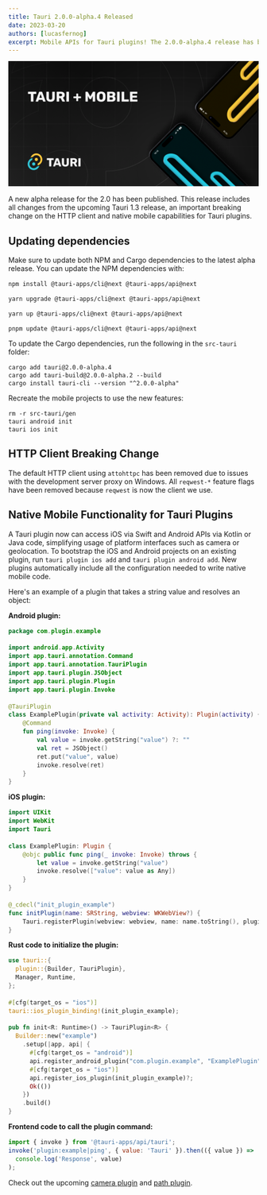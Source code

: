 ```yaml
---
title: Tauri 2.0.0-alpha.4 Released
date: 2023-03-20
authors: [lucasfernog]
excerpt: Mobile APIs for Tauri plugins! The 2.0.0-alpha.4 release has been published.
---
```


![Tauri 1.2 Launch Hero Image](./tauri_2_0_0_alpha_0/header.png)

A new alpha release for the 2.0 has been published. This release includes all changes from the upcoming Tauri 1.3 release, an important breaking change on the HTTP client and native mobile capabilities for Tauri plugins.

## Updating dependencies

Make sure to update both NPM and Cargo dependencies to the latest alpha release. You can update the NPM dependencies with:

```shell
npm install @tauri-apps/cli@next @tauri-apps/api@next
```

```shell
yarn upgrade @tauri-apps/cli@next @tauri-apps/api@next
```

```shell
yarn up @tauri-apps/cli@next @tauri-apps/api@next
```

```shell
pnpm update @tauri-apps/cli@next @tauri-apps/api@next
```

To update the Cargo dependencies, run the following in the `src-tauri` folder:

```shell
cargo add tauri@2.0.0-alpha.4
cargo add tauri-build@2.0.0-alpha.2 --build
cargo install tauri-cli --version "^2.0.0-alpha"
```

Recreate the mobile projects to use the new features:

```shell
rm -r src-tauri/gen
tauri android init
tauri ios init
```

## HTTP Client Breaking Change

The default HTTP client using `attohttpc` has been removed due to issues with the development server proxy on Windows. All `reqwest-*` feature flags have been removed because `reqwest` is now the client we use.

## Native Mobile Functionality for Tauri Plugins

A Tauri plugin now can access iOS via Swift and Android APIs via Kotlin or Java code, simplifying usage of platform interfaces such as camera or geolocation. To bootstrap the iOS and Android projects on an existing plugin, run `tauri plugin ios add` and `tauri plugin android add`. New plugins automatically include all the configuration needed to write native mobile code.

Here's an example of a plugin that takes a string value and resolves an object:

**Android plugin:**

```kotlin title="ExamplePlugin.kt"
package com.plugin.example

import android.app.Activity
import app.tauri.annotation.Command
import app.tauri.annotation.TauriPlugin
import app.tauri.plugin.JSObject
import app.tauri.plugin.Plugin
import app.tauri.plugin.Invoke

@TauriPlugin
class ExamplePlugin(private val activity: Activity): Plugin(activity) {
    @Command
    fun ping(invoke: Invoke) {
        val value = invoke.getString("value") ?: ""
        val ret = JSObject()
        ret.put("value", value)
        invoke.resolve(ret)
    }
}
```

**iOS plugin:**

```swift title="ExamplePlugin.swift"
import UIKit
import WebKit
import Tauri

class ExamplePlugin: Plugin {
	@objc public func ping(_ invoke: Invoke) throws {
		let value = invoke.getString("value")
		invoke.resolve(["value": value as Any])
	}
}

@_cdecl("init_plugin_example")
func initPlugin(name: SRString, webview: WKWebView?) {
	Tauri.registerPlugin(webview: webview, name: name.toString(), plugin: ExamplePlugin())
}

```

**Rust code to initialize the plugin:**

```rust
use tauri::{
  plugin::{Builder, TauriPlugin},
  Manager, Runtime,
};

#[cfg(target_os = "ios")]
tauri::ios_plugin_binding!(init_plugin_example);

pub fn init<R: Runtime>() -> TauriPlugin<R> {
  Builder::new("example")
    .setup(|app, api| {
      #[cfg(target_os = "android")]
      api.register_android_plugin("com.plugin.example", "ExamplePlugin")?;
      #[cfg(target_os = "ios")]
      api.register_ios_plugin(init_plugin_example)?;
      Ok(())
    })
    .build()
}
```

**Frontend code to call the plugin command:**

```js
import { invoke } from '@tauri-apps/api/tauri';
invoke('plugin:example|ping', { value: 'Tauri' }).then(({ value }) =>
  console.log('Response', value)
);
```

Check out the upcoming [camera plugin](https://github.com/tauri-apps/plugins-workspace/pull/260) and [path plugin](https://github.com/tauri-apps/tauri/pull/6339).
